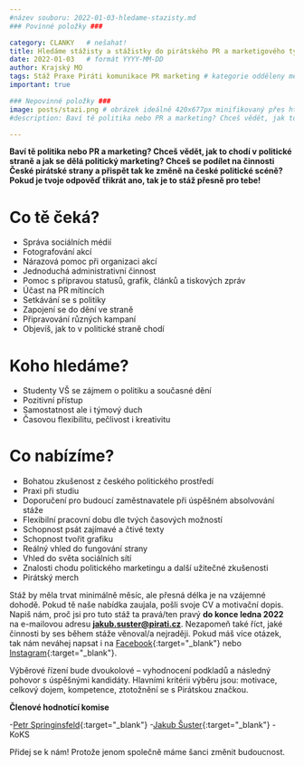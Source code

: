 ```yaml
---
#název souboru: 2022-01-03-hledame-stazisty.md
### Povinné položky ###

category: CLANKY   # nešahat!
title: Hledáme stážisty a stážistky do pirátského PR a marketigového týmu! 
date: 2022-01-03   # formát YYYY-MM-DD
author: Krajský MO
tags: Stáž Praxe Piráti komunikace PR marketing # kategorie odděleny mezerami, např. volby zemědělství životní-prostředí piráti (viz https://jihomoravsky.pirati.cz/tags/)
important: true

### Nepovinné položky ###
image: posts/stazi.png # obrázek ideálně 420x677px minifikovaný přes https://tinypng.com/
#description: Baví tě politika nebo PR a marketing? Chceš vědět, jak to chodí v politické straně a jak se dělá politický marketing? Chceš se podílet na činnosti České pirátské strany a přispět tak ke změně na české politické scéně? Pokud je tvoje odpověď třikrát ano, tak je to stáž přesně pro tebe!

---
```


**Baví tě politika nebo PR a marketing? Chceš vědět, jak to chodí v politické straně a jak se dělá politický marketing? Chceš se podílet na činnosti České pirátské strany a přispět tak ke změně na české politické scéně? Pokud je tvoje odpověď třikrát ano, tak je to stáž přesně pro tebe!**

# Co tě čeká? 

- Správa sociálních médií
- Fotografování akcí
- Nárazová pomoc při organizaci akcí
- Jednoduchá administrativní činnost
- Pomoc s přípravou statusů, grafik, článků a tiskových zpráv
- Účast na PR mítincích
- Setkávání se s politiky
- Zapojení se do dění ve straně
- Připravování různých kampaní 
- Objevíš, jak to v politické straně chodí

# Koho hledáme? 

- Studenty VŠ se zájmem o politiku a současné dění
- Pozitivní přístup
- Samostatnost ale i týmový duch
- Časovou flexibilitu, pečlivost i kreativitu

# Co nabízíme? 

- Bohatou zkušenost z českého politického prostředí
- Praxi při studiu
- Doporučení pro budoucí zaměstnavatele při úspěšném absolvování stáže
- Flexibilní pracovní dobu dle tvých časových možností
- Schopnost psát zajímavé a čtivé texty
- Schopnost tvořit grafiku
- Reálný vhled do fungování strany
- Vhled do světa sociálních sítí
- Znalosti chodu politického marketingu a další užitečné zkušenosti
- Pirátský merch

Stáž by měla trvat minimálně měsíc, ale přesná délka je na vzájemné dohodě. Pokud tě naše nabídka zaujala, pošli svoje CV a motivační dopis. Napiš nám, proč jsi pro tuto stáž ta pravá/ten pravý **do konce ledna 2022** na e-mailovou adresu **jakub.suster@pirati.cz**.  Nezapomeň také říct, jaké činnosti by ses během stáže věnoval/a nejraději. Pokud máš více otázek, tak nám neváhej napsat i na [Facebook](https://www.facebook.com/PiratiBrno){:target="_blank"} nebo [Instagram](https://www.instagram.com/piratijmk/){:target="_blank"}. 

Výběrové řízení bude dvoukolové – vyhodnocení podkladů a následný pohovor s úspěšnými kandidáty. Hlavními kritérii výběru jsou: motivace, celkový dojem, kompetence, ztotožnění se s Pirátskou značkou. 

**Členové hodnotící komise**

-[Petr Springinsfeld](https://jihomoravsky.pirati.cz/lide/petr-springinsfeld/){:target="_blank"}
-[Jakub Šuster](https://lide.pirati.cz/osoba/2277/){:target="_blank"}
-KoKS

Přidej se k nám! Protože jenom společně máme šanci změnit budoucnost.
